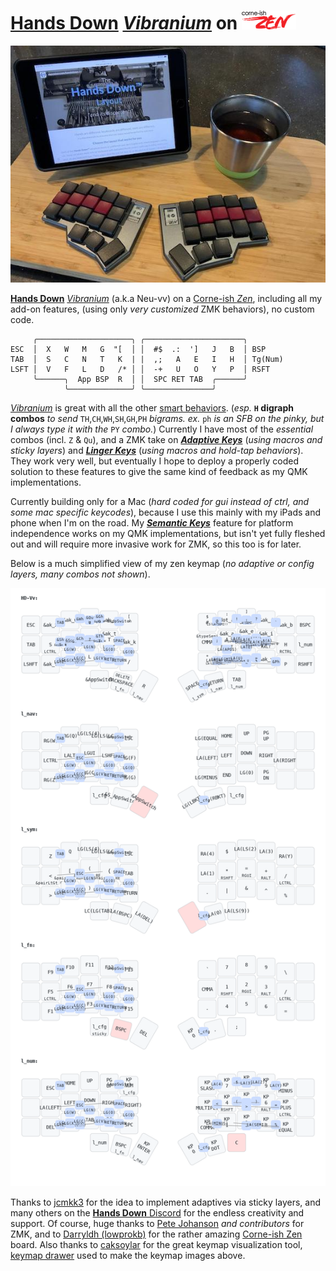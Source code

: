 # [**Hands Down**](http://handsdownlayout.com) [*Vibranium*](https://sites.google.com/alanreiser.com/handsdown/home/hands-down-neu#h.78qav8n932m7) on ![zen pic](zenlogo.png)

![zen pic](zen.jpg)

[**Hands Down**](http://handsdownlayout.com) [*Vibranium*](https://sites.google.com/alanreiser.com/handsdown/home/hands-down-neu#h.78qav8n932m7) (a.k.a Neu-vv) on a [Corne-ish *Zen*](https://www.reddit.com/r/ErgoMechKeyboards/comments/reyulp/my_new_zen/), including all my add-on features, (using only *very customized* ZMK behaviors), no custom code.

```
     ╭─────────────────────╮ ╭──────────────────────╮
ESC  │  X   W   M   G  "[  │ │  #$  .:  ']   J   B  │ BSP
TAB  │  S   C   N   T   K  | |  ,;   A   E   I   H  │ Tg(Num)
LSFT │  V   F   L   D   /* │ │  -+   U   O   Y   P  │ RSFT
     ╰──────╮  App BSP  R  │ │  SPC RET TAB  ╭──────╯
            ╰──────────────╯ ╰───────────────╯
```
[*Vibranium*](https://sites.google.com/alanreiser.com/handsdown/home/hands-down-neu#h.78qav8n932m7) is great with all the other [smart behaviors](https://sites.google.com/alanreiser.com/handsdown#h.8ngiif20qf4). (*esp.* **`H` digraph combos** *to send* `TH`,`CH`,`WH`,`SH`,`GH`,`PH` *bigrams. ex.* `ph` *is an SFB on the pinky, but I always type it with the* `PY` *combo.*) Currently I have most of the *essential* combos (incl. `Z` & `Qu`), and a ZMK take on [***Adaptive Keys***](https://sites.google.com/alanreiser.com/handsdown#h.ps4itorhjiq9) (*using macros and sticky layers*) and [***Linger Keys***](https://sites.google.com/alanreiser.com/handsdown#h.w8doktr0rzce) (*using macros and hold-tap behaviors*). They work very well, but eventually I hope to deploy a properly coded solution to these features to give the same kind of feedback as my QMK implementations.

Currently building only for a Mac (*hard coded for gui instead of ctrl, and some mac specific keycodes*), because I use this mainly with my iPads and phone when I'm on the road. My [***Semantic Keys***](https://sites.google.com/alanreiser.com/handsdown#h.7mehnxbqcx2s) feature for platform independence works on my QMK implementations, but isn't yet fully fleshed out and will require more invasive work for ZMK, so this too is for later.

 Below is a much simplified view of my zen keymap (*no adaptive or config layers, many combos not shown*).

![zen keymap](zen_keymap.png)

Thanks to [jcmkk3](https://github.com/jcmkk3) for the idea to implement adaptives via sticky layers, and many others on the [**Hands Down** Discord](https://discord.gg/BC3fzb2E) for the endless creativity and support. Of course, huge thanks to [Pete Johanson](https://github.com/petejohanson) *and contributors* for ZMK, and to [Darryldh (lowprokb)](https://github.com/LOWPROKB) for the rather amazing [Corne-ish Zen](https://github.com/LOWPROKB/zmk-config-Corne-ish-Zen) board. Also thanks to [caksoylar](https://github.com/caksoylar) for the great keymap visualization tool, [keymap drawer](https://github.com/caksoylar/keymap-drawer) used to make the keymap images above.
